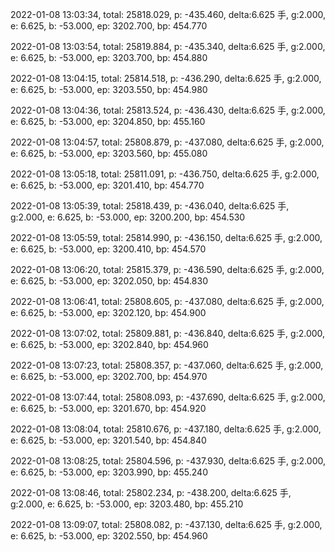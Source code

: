 2022-01-08 13:03:34, total: 25818.029, p: -435.460, delta:6.625 手, g:2.000, e: 6.625, b: -53.000, ep: 3202.700, bp: 454.770

2022-01-08 13:03:54, total: 25819.884, p: -435.340, delta:6.625 手, g:2.000, e: 6.625, b: -53.000, ep: 3203.700, bp: 454.880

2022-01-08 13:04:15, total: 25814.518, p: -436.290, delta:6.625 手, g:2.000, e: 6.625, b: -53.000, ep: 3203.550, bp: 454.980

2022-01-08 13:04:36, total: 25813.524, p: -436.430, delta:6.625 手, g:2.000, e: 6.625, b: -53.000, ep: 3204.850, bp: 455.160

2022-01-08 13:04:57, total: 25808.879, p: -437.080, delta:6.625 手, g:2.000, e: 6.625, b: -53.000, ep: 3203.560, bp: 455.080

2022-01-08 13:05:18, total: 25811.091, p: -436.750, delta:6.625 手, g:2.000, e: 6.625, b: -53.000, ep: 3201.410, bp: 454.770

2022-01-08 13:05:39, total: 25818.439, p: -436.040, delta:6.625 手, g:2.000, e: 6.625, b: -53.000, ep: 3200.200, bp: 454.530

2022-01-08 13:05:59, total: 25814.990, p: -436.150, delta:6.625 手, g:2.000, e: 6.625, b: -53.000, ep: 3200.410, bp: 454.570

2022-01-08 13:06:20, total: 25815.379, p: -436.590, delta:6.625 手, g:2.000, e: 6.625, b: -53.000, ep: 3202.050, bp: 454.830

2022-01-08 13:06:41, total: 25808.605, p: -437.080, delta:6.625 手, g:2.000, e: 6.625, b: -53.000, ep: 3202.120, bp: 454.900

2022-01-08 13:07:02, total: 25809.881, p: -436.840, delta:6.625 手, g:2.000, e: 6.625, b: -53.000, ep: 3202.840, bp: 454.960

2022-01-08 13:07:23, total: 25808.357, p: -437.060, delta:6.625 手, g:2.000, e: 6.625, b: -53.000, ep: 3202.700, bp: 454.970

2022-01-08 13:07:44, total: 25808.093, p: -437.690, delta:6.625 手, g:2.000, e: 6.625, b: -53.000, ep: 3201.670, bp: 454.920

2022-01-08 13:08:04, total: 25810.676, p: -437.180, delta:6.625 手, g:2.000, e: 6.625, b: -53.000, ep: 3201.540, bp: 454.840

2022-01-08 13:08:25, total: 25804.596, p: -437.930, delta:6.625 手, g:2.000, e: 6.625, b: -53.000, ep: 3203.990, bp: 455.240

2022-01-08 13:08:46, total: 25802.234, p: -438.200, delta:6.625 手, g:2.000, e: 6.625, b: -53.000, ep: 3203.480, bp: 455.210

2022-01-08 13:09:07, total: 25808.082, p: -437.130, delta:6.625 手, g:2.000, e: 6.625, b: -53.000, ep: 3202.550, bp: 454.960